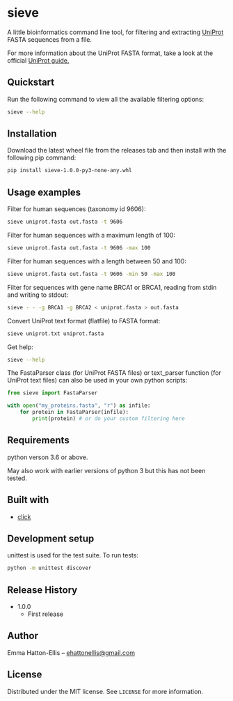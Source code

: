 # sieve

A little bioinformatics command line tool, for filtering and extracting [UniProt](https://www.uniprot.org) FASTA sequences from a file.

For more information about the UniProt FASTA format, take a look at the official [UniProt guide.](https://www.uniprot.org/help/fasta-headers)

## Quickstart

Run the following command to view all the available filtering options:
```bash
sieve --help
```

## Installation

Download the latest wheel file from the releases tab and then install with the following pip command:

```bash
pip install sieve-1.0.0-py3-none-any.whl 
```

## Usage examples
Filter for human sequences (taxonomy id 9606):

```bash
sieve uniprot.fasta out.fasta -t 9606
```

Filter for human sequences with a maximum length of 100:

```bash
sieve uniprot.fasta out.fasta -t 9606 -max 100
```

Filter for human sequences with a length between 50 and 100:

```bash
sieve uniprot.fasta out.fasta -t 9606 -min 50 -max 100
```

Filter for sequences with gene name BRCA1 or BRCA1, reading from stdin and writing to stdout:
```bash
sieve - - -g BRCA1 -g BRCA2 < uniprot.fasta > out.fasta
```

Convert UniProt text format (flatfile) to FASTA format:
```bash
sieve uniprot.txt uniprot.fasta
```

Get help:
```bash
sieve --help
```

The FastaParser class (for UniProt FASTA files) or text_parser function (for UniProt text files) can also be used in your own python scripts:

```python
from sieve import FastaParser

with open("my_proteins.fasta", "r") as infile:
    for protein in FastaParser(infile):
        print(protein) # or do your custom filtering here

```

## Requirements
python verson 3.6 or above.

May also work with earlier versions of python 3 but this has not been tested.

## Built with
- [click](https://click.palletsprojects.com/en/7.x/)

## Development setup

unittest is used for the test suite. To run tests:

```sh
python -m unittest discover 
```

## Release History

* 1.0.0
    * First release

## Author

Emma Hatton-Ellis – ehattonellis@gmail.com

## License

Distributed under the MIT license. See ``LICENSE`` for more information.
